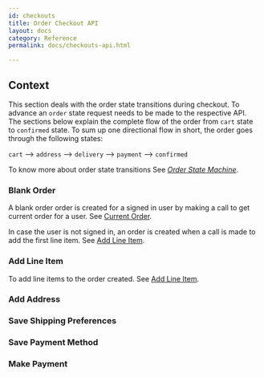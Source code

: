 ```yaml
---
id: checkouts
title: Order Checkout API
layout: docs
category: Reference
permalink: docs/checkouts-api.html

---
```


## Context
This section deals with the order state transitions during checkout.
To advance an `order` state request needs to be made to the respective
API.
The sections below explain the complete flow of the order from `cart` state
to `confirmed` state.
To sum up one directional flow in short, the order goes through the following states:

`cart` --> `address` --> `delivery` --> `payment` --> `confirmed`

To know more about order state transitions See [_Order State Machine_][1].

### Blank Order

A blank order order is created for a signed in user by making a call to get
current order for a user. See [Current Order](/docs/orders-api.html#current-order).

In case the user is not signed in, an order is created when a call is made to add
the first line item. See [Add Line Item](/docs/line-items-api.html).

### Add Line Item
To add line items to the order created. See [Add Line Item](/docs/line-items-api.html).

### Add Address

### Save Shipping Preferences

### Save Payment Method

### Make Payment


[1]: docs/order-states.html
